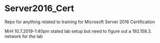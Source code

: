 # Server2016_Cert
Repo for anything related to training for Microsoft Server 2016 Certification

MrH 10.7.2019-1:40pm
stated lab setup but need to figure out a 192.158.3. network for the lab
